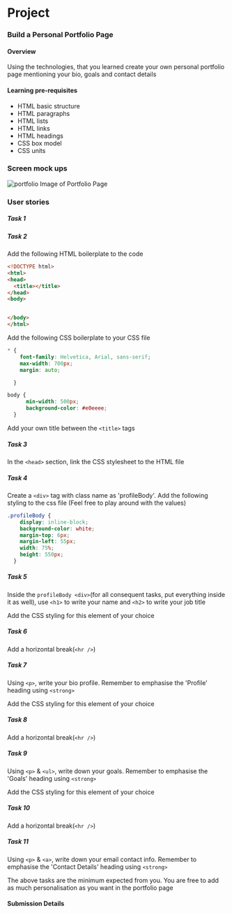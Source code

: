 
# Project

### Build a Personal Portfolio Page

#### Overview

Using the technologies, that you learned create your own personal portfolio page mentioning your bio, goals and contact details

#### Learning pre-requisites
- HTML basic structure
- HTML paragraphs
- HTML lists
- HTML links
- HTML headings
- CSS box model
- CSS units

### Screen mock ups
![portfolio](https://github.com/cchopade/FEWD-Curriculum/blob/master/sprint_0/4.%20Project/profile.PNG)
Image of Portfolio Page

### User stories

##### Task 1

##### Task 2

Add the following HTML boilerplate to the code
```html
<!DOCTYPE html>
<html>
<head>
  <title></title>
</head>
<body>


</body>
</html>
```

Add the following CSS boilerplate to your CSS file

```css
* {
    font-family: Helvetica, Arial, sans-serif;
    max-width: 700px;
    margin: auto;

  }

body {
      min-width: 500px;
      background-color: #e0eeee;
  }
```

Add your own title between the `<title>` tags

##### Task 3

In the `<head>` section, link the CSS stylesheet to the HTML file

##### Task 4
Create a `<div>` tag with class name as 'profileBody'.
Add the following styling to the css file (Feel free to play around with the values)

```css
.profileBody {
    display: inline-block;
    background-color: white;
    margin-top: 6px;
    margin-left: 55px;
    width: 75%;
    height: 550px;
  }

```

##### Task 5

Inside the `profileBody <div>`(for all consequent tasks, put everything inside it as well), use `<h1>` to write your name and `<h2>` to write your job title 

Add the CSS styling for this element of your choice

##### Task 6

Add a horizontal break(`<hr />`)


##### Task 7

Using `<p>`, write your bio profile. Remember to emphasise the 'Profile' heading using `<strong>`

Add the CSS styling for this element of your choice


##### Task 8

Add a horizontal break(`<hr />`)

##### Task 9

Using `<p>` & `<ul>`, write down your goals. Remember to emphasise the 'Goals' heading using `<strong>`

Add the CSS styling for this element of your choice

##### Task 10

Add a horizontal break(`<hr />`)


##### Task 11

Using `<p>` & `<a>`, write down your email contact info. Remember to emphasise the 'Contact Details' heading using `<strong>`


The above tasks are the minimum expected from you. You are free to add as much personalisation as you want in the portfolio page


#### Submission Details





